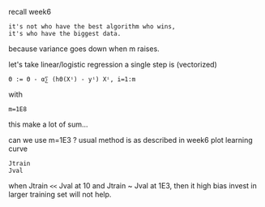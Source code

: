recall week6

    it's not who have the best algorithm who wins,
    it's who have the biggest data.

because variance goes down when m raises.

let's take linear/logistic regression
a single step is (vectorized)

    Θ := Θ - α∑ (hΘ(Xⁱ) - yⁱ) Xⁱ, i=1:m

with

    m=1E8

this make a lot of sum...

can we use m=1E3 ?
usual method is as described in week6
plot learning curve

    Jtrain
    Jval

when Jtrain `<<` Jval at 10 and Jtrain ~ Jval at 1E3, then it high bias
invest in larger training set will not help.
